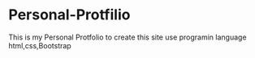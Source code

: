 # Personal-Protfilio
This is my Personal Protfolio to create this site use programin language html,css,Bootstrap
